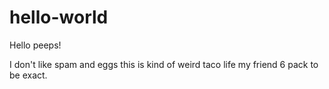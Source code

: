 # hello-world
Hello peeps!

I don't like spam and eggs
this is kind of weird taco life my friend 6 pack to be exact.


